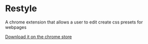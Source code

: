 # Restyle
A chrome extension that allows a user to edit create css presets for webpages

[Download it on the chrome store](https://chrome.google.com/webstore/detail/restyle/lhkonfoahbmfldbchghdiildefohbjhh)
